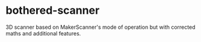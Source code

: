 # bothered-scanner
3D scanner based on MakerScanner's mode of operation but with corrected maths and additional features.
